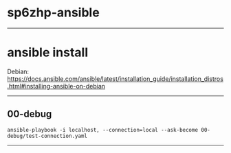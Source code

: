 # sp6zhp-ansible

--- 
# ansible install

Debian: https://docs.ansible.com/ansible/latest/installation_guide/installation_distros.html#installing-ansible-on-debian

---

## 00-debug
``ansible-playbook -i localhost, --connection=local --ask-become 00-debug/test-connection.yaml``

--- 

